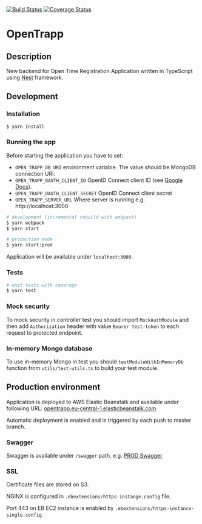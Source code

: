 [![Build Status](https://travis-ci.org/Pragmatists/OpenTrappJs.svg?branch=master)](https://travis-ci.org/Pragmatists/OpenTrappJs)
[![Coverage Status](https://coveralls.io/repos/github/Pragmatists/OpenTrappJs/badge.svg?branch=master)](https://coveralls.io/github/Pragmatists/OpenTrappJs?branch=master)

# OpenTrapp

## Description
New backend for Open Time Registration Application written in TypeScript using [Nest](https://github.com/nestjs/nest) framework.

## Development

### Installation

```bash
$ yarn install
```

### Running the app

Before starting the application you have to set:
 * `OPEN_TRAPP_DB_URI` environment variable. The value should be MongoDB connection URI.
 * `OPEN_TRAPP_OAUTH_CLIENT_ID` OpenID Connect client ID (see [Google Docs](https://developers.google.com/identity/protocols/OpenIDConnect)).
 * `OPEN_TRAPP_OAUTH_CLIENT_SECRET` OpenID Connect client secret
 * `OPEN_TRAPP_SERVER_URL` Where server is running e.g. http://localhost:3000

```bash
# development (incremental rebuild with webpack)
$ yarn webpack
$ yarn start

# production mode
$ yarn start:prod
```
Application will be available under `localhost:3000`.

### Tests

```bash
# unit tests with coverage
$ yarn test
```

### Mock security
To mock security in controller test you should import `MockAuthModule`
and then add `Authorization` header with value `Bearer test-token` to each request to protected endpoint.

### In-memory Mongo database
To use in-memory Mongo in test you should `testModuleWithInMemoryDb` function from `utils/test-utils.ts` to build your test module.

## Production environment

Application is deployed to AWS Elastic Beanstalk and available under following URL:
[opentrapp.eu-central-1.elasticbeanstalk.com](opentrapp.eu-central-1.elasticbeanstalk.com)

Automatic deployment is enabled and is triggered by each push to master branch.

### Swagger
Swagger is available under `/swagger` path, e.g. [PROD Swagger](opentrapp.eu-central-1.elasticbeanstalk.com/swagger)

### SSL
Certificate files are stored on S3.

NGINX is configured in `.ebextensions/https-instange.config` file.

Port 443 on EB EC2 instance is enabled by `.ebextensions/https-instance-single.config`.
